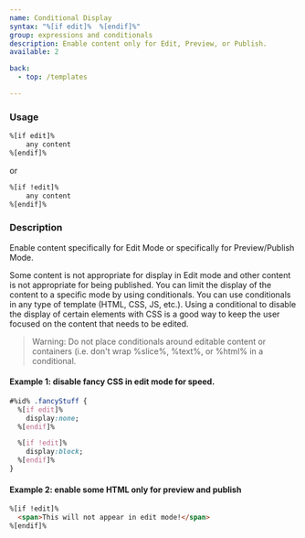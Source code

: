 ```yaml
---
name: Conditional Display
syntax: "%[if edit]%  %[endif]%"
group: expressions and conditionals
description: Enable content only for Edit, Preview, or Publish.
available: 2

back:
  - top: /templates

---
```




### Usage

```html
%[if edit]%  
    any content
%[endif]%  
```

or

```html
%[if !edit]%  
    any content
%[endif]%  
```


### Description

Enable content specifically for Edit Mode or specifically for Preview/Publish Mode. 

Some content is not appropriate for display in Edit mode and other content is not appropriate for being published. You can limit the display of the content to a specific mode by using conditionals. You can use conditionals in any type of template (HTML, CSS, JS, etc.). Using a conditional to disable the display of certain elements with CSS is a good way to keep the user focused on the content that needs to be edited.

 > Warning: Do not place conditionals around editable content or containers (i.e. don't wrap %slice%, %text%, or %html% in a conditional.

#### Example 1: disable fancy CSS in edit mode for speed.

```css
#%id% .fancyStuff {  
  %[if edit]%  
    display:none;  
  %[endif]%

  %[if !edit]%  
    display:block;  
  %[endif]%  
}  
```


#### Example 2:  enable some HTML only for preview and publish

```html
%[if !edit]%
  <span>This will not appear in edit mode!</span>
%[endif]%
```










